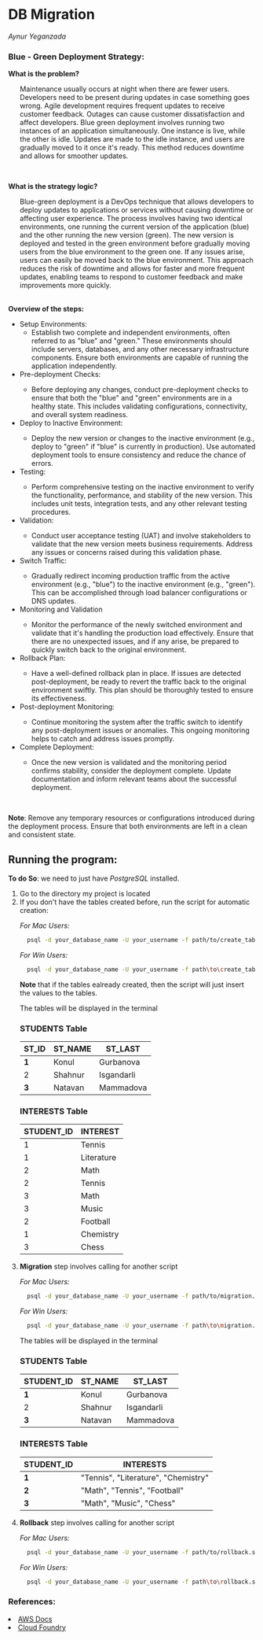 # DB Migration 

<i>Aynur Yeganzada</i>

### Blue - Green Deployment Strategy: 

<b>What is the problem?</b>
<ul>
Maintenance usually occurs at night when there are fewer users. Developers need to be present during updates in case something goes wrong.  Agile development requires frequent updates to receive customer feedback. Outages can cause customer dissatisfaction and affect developers. Blue green deployment involves running two instances of an application simultaneously.  One instance is live, while the other is idle. Updates are made to the idle instance, and users are gradually moved to it once it's ready. This method reduces downtime and allows for smoother updates.
</ul>
<br>


<b>What is the strategy logic?</b>
<ul>
Blue-green deployment is a DevOps technique that allows developers to deploy updates to applications or services without causing downtime or affecting user experience. The process involves having two identical environments, one running the current version of the application (blue) and the other running the new version (green). The new version is deployed and tested in the green environment before gradually moving users from the blue environment to the green one. If any issues arise, users can easily be moved back to the blue environment. This approach reduces the risk of downtime and allows for faster and more frequent updates, enabling teams to respond to customer feedback and make improvements more quickly.
</ul>


<br>
<b>Overview of the steps:</b>
<ul>
<li>Setup Environments:
<ul><li>Establish two complete and independent environments, often referred to as "blue" and "green." These environments should include servers, databases, and any other necessary infrastructure components. Ensure both environments are capable of running the application independently.</li></ul>
<li>Pre-deployment Checks:</li>
<ul><li>Before deploying any changes, conduct pre-deployment checks to ensure that both the "blue" and "green" environments are in a healthy state. This includes validating configurations, connectivity, and overall system readiness.</li></ul>
<li>Deploy to Inactive Environment:</li>
<ul><li>Deploy the new version or changes to the inactive environment (e.g., deploy to "green" if "blue" is currently in production). Use automated deployment tools to ensure consistency and reduce the chance of errors.</li></ul>
<li>Testing:</li>
<ul><li>Perform comprehensive testing on the inactive environment to verify the functionality, performance, and stability of the new version. This includes unit tests, integration tests, and any other relevant testing procedures.</li></ul>
<li>Validation:</li>
<ul><li>Conduct user acceptance testing (UAT) and involve stakeholders to validate that the new version meets business requirements. Address any issues or concerns raised during this validation phase.</li></ul>
<li>Switch Traffic:</li>
<ul><li>Gradually redirect incoming production traffic from the active environment (e.g., "blue") to the inactive environment (e.g., "green"). This can be accomplished through load balancer configurations or DNS updates.</li></ul>
<li>Monitoring and Validation</li>
<ul><li>Monitor the performance of the newly switched environment and validate that it's handling the production load effectively. Ensure that there are no unexpected issues, and if any arise, be prepared to quickly switch back to the original environment.</li></ul>
<li>Rollback Plan:</li>
<ul><li>Have a well-defined rollback plan in place. If issues are detected post-deployment, be ready to revert the traffic back to the original environment swiftly. This plan should be thoroughly tested to ensure its effectiveness.</li></ul>
<li>Post-deployment Monitoring:</li>
<ul><li>Continue monitoring the system after the traffic switch to identify any post-deployment issues or anomalies. This ongoing monitoring helps to catch and address issues promptly.</li></ul>
<li>Complete Deployment:</li>
<ul><li>Once the new version is validated and the monitoring period confirms stability, consider the deployment complete. Update documentation and inform relevant teams about the successful deployment.</li></ul>
</ul>

<br>

**Note**: Remove any temporary resources or configurations introduced during the deployment process. Ensure that both environments are left in a clean and consistent state.

## Running the program:

**To do So**: we need to just have <i>PostgreSQL</i> installed.

<ol><li>Go to the directory my project is located</li>
<li>If you don't have the tables created before, run the script for automatic creation: </li>

<i>For Mac Users:</i>
```bash
  psql -d your_database_name -U your_username -f path/to/create_table.sql
```

<i>For Win Users:</i>
```bash
  psql -d your_database_name -U your_username -f path\to\create_table.sql
```
**Note** that if the tables ealready created, then the script will just insert the values to the tables. 

The tables will be displayed in the terminal

### STUDENTS Table

| **ST_ID** | ST_NAME | ST_LAST     |
|-----------|---------|-------------|
| **1**     | Konul   | Gurbanova   |
| 2         | Shahnur | Isgandarli  |
| **3**     | Natavan | Mammadova   |


### INTERESTS Table

| **STUDENT_ID** | INTEREST    |
|----------------|-------------|
| 1              | Tennis      |
| 1              | Literature  |
| 2              | Math        |
| 2              | Tennis      |
| 3              | Math        |
| 3              | Music       |
| 2              | Football    |
| 1              | Chemistry   |
| 3              | Chess       |

<li><b>Migration</b> step involves calling for another script</li>

<i>For Mac Users:</i>
```bash
  psql -d your_database_name -U your_username -f path/to/migration.sql
```

<i>For Win Users:</i>
```bash
  psql -d your_database_name -U your_username -f path\to\migration.sql
```

The tables will be displayed in the terminal

### STUDENTS Table

| **STUDENT_ID** | ST_NAME |     ST_LAST     |
|----------------|---------|-----------------|
| **1**          | Konul   | Gurbanova       |
| 2              | Shahnur | Isgandarli      |
| **3**          | Natavan | Mammadova       |


### INTERESTS Table

| **STUDENT_ID** | INTERESTS                             |
|----------------|---------------------------------------|
| **1**          | "Tennis", "Literature", "Chemistry"   |
| **2**          | "Math", "Tennis", "Football"          |
| **3**          | "Math", "Music", "Chess"              |

<li><b>Rollback</b> step involves calling for another script</li>

<i>For Mac Users:</i>
```bash
  psql -d your_database_name -U your_username -f path/to/rollback.sql
```

<i>For Win Users:</i>
```bash
  psql -d your_database_name -U your_username -f path\to\rollback.sql
```
</ol>

<h3>References:</h3>
<li><a href="https://docs.aws.amazon.com/whitepapers/latest/overview-deployment-options/bluegreen-deployments.html" target=_blank>AWS Docs</a></li>
<li><a href="https://docs.cloudfoundry.org/devguide/deploy-apps/blue-green.html" target=_blank>Cloud Foundry</a></li>

















